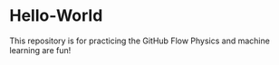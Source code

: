 # Hello-World
This repository is for practicing the GitHub Flow
Physics and machine learning are fun!
